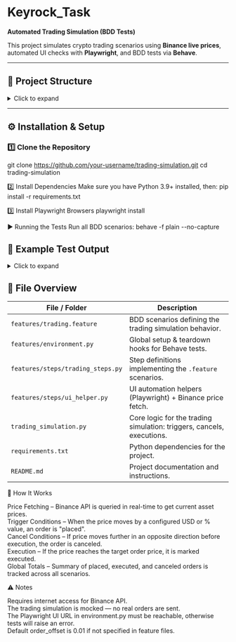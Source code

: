 # Keyrock_Task  
**Automated Trading Simulation (BDD Tests)**  

This project simulates crypto trading scenarios using **Binance live prices**, automated UI checks with **Playwright**, and BDD tests via **Behave**.

---

## 📂 Project Structure

<details>
<summary>Click to expand</summary>
  
```text
features/
│── trading.feature         # BDD scenarios for trading simulations
│── environment.py          # Global setup/teardown for Behave tests
│── steps/
│    ├── trading_steps.py    # Step definitions for trading.feature
│    ├── ui_helpers.py       # UI automation helpers & Binance price fetch
trading_simulation.py        # Core simulation logic
requirements.txt             # Python dependencies
README.md                    # This file
```

</details> 

---

## ⚙️ Installation & Setup

### 1️⃣ Clone the Repository

git clone https://github.com/your-username/trading-simulation.git
cd trading-simulation

2️⃣ Install Dependencies
Make sure you have Python 3.9+ installed, then:
pip install -r requirements.txt

3️⃣ Install Playwright Browsers
playwright install

▶️ Running the Tests
Run all BDD scenarios:
behave -f plain --no-capture

## 📜 Example Test Output
<details>
<summary>Click to expand</summary>
  
```text
keyrock-project % behave -f plain --no-capture
USING RUNNER: behave.runner:Runner
[DEBUG] Starting Playwright for test suite.
Feature: Automated Trading Simulation

  Scenario Outline: Run trading simulation for given asset and parameters -- @1.1 
    Given I start a trading simulation for "BTCUSDT" ... passed in 0.000s
    And trigger move is 0.001 usd ... passed in 0.000s
    And cancel move is 50 usd ... passed in 0.000s
=== Trading Simulation Start ===
Asset: BTC
Initial Price: $116,580.01
Trigger: Price moves ±0.001 usd (≈ ±$0.00)
Order Type: Limit Sell at $116,580.00
Cancel Condition: Price moves ±50.0 usd (≈ ±$50.00) after order placement
Polling Interval: 2s
----------------------------------

[00:04:30] Current Price: $116,580.01 → Waiting for trigger...
[00:04:33] Price dropped to $116,568.68 → Trigger hit (down $11.33)

Placed LIMIT BUY: 0.01 BTC @ $116,568.67
[00:04:35] Current Price: $116,568.69 → Monitoring after order...
[00:04:37] Current Price: $116,568.68 → Monitoring after order...
[00:04:40] Current Price: $116,568.68 → Monitoring after order...
[00:04:42] Current Price: $116,568.68 → Monitoring after order...
[00:04:44] Current Price: $116,568.69 → Monitoring after order...
[00:04:46] Current Price: $116,568.68 → Monitoring after order...

ORDER EXECUTED: BUY 0.01 BTC @ $116,568.49

Placed=1, Canceled=0, Executed=1

```
</details>

## 📁 File Overview

| File / Folder         | Description |
|-----------------------|-------------|
| `features/trading.feature` | BDD scenarios defining the trading simulation behavior. |
| `features/environment.py` | Global setup & teardown hooks for Behave tests. |
| `features/steps/trading_steps.py` | Step definitions implementing the `.feature` scenarios. |
| `features/steps/ui_helper.py` | UI automation helpers (Playwright) + Binance price fetch. |
| `trading_simulation.py` | Core logic for the trading simulation: triggers, cancels, executions. |
| `requirements.txt` | Python dependencies for the project. |
| `README.md` | Project documentation and instructions. |


🧩 How It Works

Price Fetching – Binance API is queried in real-time to get current asset prices.       
Trigger Conditions – When the price moves by a configured USD or % value, an order is "placed".         
Cancel Conditions – If price moves further in an opposite direction before execution, the order is canceled.        
Execution – If the price reaches the target order price, it is marked executed.            
Global Totals – Summary of placed, executed, and canceled orders is tracked across all scenarios.

⚠️ Notes

Requires internet access for Binance API.           
The trading simulation is mocked — no real orders are sent.          
The Playwright UI URL in environment.py must be reachable, otherwise tests will raise an error.          
Default order_offset is 0.01 if not specified in feature files.

